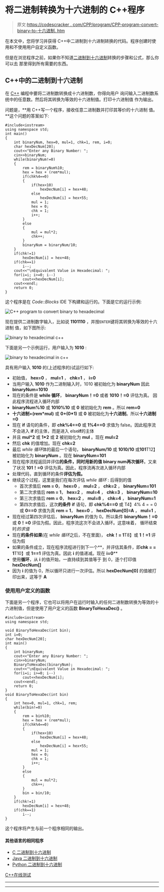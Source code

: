 # 将二进制转换为十六进制的 C++程序

> 原文:[https://codescracker . com/CPP/program/CPP-program-convert-binary-to-十六进制. htm](https://codescracker.com/cpp/program/cpp-program-convert-binary-to-hexadecimal.htm)

在本文中，您将学习并获得 C++中二进制到十六进制转换的代码。程序创建时使用和不使用用户自定义函数。

但是在浏览程序之前，如果你不知道[二进制到十六进制](/computer-fundamental/binary-to-hexadecimal.htm)转换的步骤和公式，那么你可以去 那里得到所有需要的东西。

## C++中的二进制到十六进制

在 [C++](/cpp/index.htm) 编程中要将二进制数转换成十六进制数，你得向用户 询问输入二进制数系统中的任意数。然后将其转换为等效的十六进制值。打印十六进制值 作为输出。

问题是，**用 C++写一个程序，接收任意二进制数并打印其等价的十六进制 值。**这个问题的答案如下:

```
#include<iostream>
using namespace std;
int main()
{
    int binaryNum, hex=0, mul=1, chk=1, rem, i=0;
    char hexDecNum[20];
    cout<<"Enter any Binary Number: ";
    cin>>binaryNum;
    while(binaryNum!=0)
    {
        rem = binaryNum%10;
        hex = hex + (rem*mul);
        if(chk%4==0)
        {
            if(hex<10)
                hexDecNum[i] = hex+48;
            else
                hexDecNum[i] = hex+55;
            mul = 1;
            hex = 0;
            chk = 1;
            i++;
        }
        else
        {
            mul = mul*2;
            chk++;
        }
        binaryNum = binaryNum/10;
    }
    if(chk!=1)
        hexDecNum[i] = hex+48;
    if(chk==1)
        i--;
    cout<<"\nEquivalent Value in Hexadecimal: ";
    for(i=i; i>=0; i--)
        cout<<hexDecNum[i];
    cout<<endl;
    return 0;
}
```

这个程序是在 *Code::Blocks* IDE 下构建和运行的。下面是它的运行示例:

![C++ program to convert binary to hexadecimal](../Images/2145af478bc537161143d1ae7271cbc6.png)

现在提供二进制数字输入，比如说 **1101110** ，并按`ENTER`键将其转换为等效的十六进制 值，如下图所示:

![binary to hexadecimal c++](../Images/7c592713dd762bb49bf312c27fe6dbf6.png)

下面是另一个示例运行，用户输入为 **1010** :

![binary to hexadecimal in c++](../Images/f36d75bfce36863226ccbfda91bd146b.png)

具有用户输入 **1010** 的(上述程序的)试运行如下:

*   初始值， **hex=0** ， **mul=1** ， **chk=1** ， **i=0**
*   当用户输入 **1010** 作为二进制输入时，1010 被初始化为 **binaryNum** 因此 **binaryNum=1010**
*   现在的条件是 **while 循环**， **binaryNum！=0** 或者 **1010！=0** 评估为真。 因此程序流程进入循环内部
*   **binaryNum%10** 或 **1010%10** 或 **0** 被初始化为 **rem** 。所以 **rem=0**
*   **十六进制+(rem*mul)** 或 **0+(0*1)** 或 **0** 被初始化为**十六进制**。所以**十六进制=0**
*   现在 **if** 语句的条件，即 **chk%4==0** 或 **1%4==0** 求值为 false。因此程序流不会进入 **if** 的主体，而是进入 else**if**的主体
*   并且 **mul*2** 或 **1*2** 或 **2** 被初始化为 **mul** 。现在 **mul=2**
*   然后 **chk** 的值增加。现在 **chk=2**
*   最后 *while 循环*体的最后一个语句， **binaryNum/10** 或 **1010/10** 或**101**T12】被初始化为 **binaryNum** 。现在 **binaryNum=101**
*   现在程序流程返回并评估**的条件，同时用新的值 **binary num**再次循环**。又来了状况 **101！=0** 评估为真。因此，程序流再次进入循环内部
*   处理代码，直到循环的条件**评估为假。**
*   继续这个过程，这里是我们在每次评估 *while 循环* : 后得到的值
    *   首次求值后
        **rem = 0**， **hex=0** ， **mul=2** ， **chk=2** ， **binaryNum=101**
    *   第二次求值后
        **rem = 1**， **hex=2** ， **mul=4** ， **chk=3** ， **binaryNum=10**
    *   第三次求值后
        **rem = 0**， **hex=2** ， **mul=8** ， **chk=4** ， **binaryNum=1**
    *   第四次求值后，这次**的条件 if** 语句，即 **chk%4==0** 或 T4】4% 4 = = 0 或 **0==0** 求值为真
        **rem = 1**， **hex=0** ， **hexDecNum[0]=A** ， **mul=1** ，
*   现在经过第四次评估后， **binaryNum** 的值为 0。所以条件 **binaryNum！=0** 或 **0！=0** 评估为假。因此，程序流这次不会进入循环。这意味着， 循环结束时*的求值*
*   现在**的条件如果**(在 *while 循环*之后，不在里面)， **chk！= 1**T8】或 **1！=1** 评估为假
*   如果的条件成立，现在程序流程进行到下一个**，并评估其条件，即**chk = = 1**T10】或 **1==1** 评估为真。因此 **i** 的值递减。现在 **i=0****
*   使用**循环**，从 **i** 的值开始，一直持续到其值等于 到 0，逐个打印值 **hexDecNum[]**
*   因为 **i** 的值为 0，所以循环只进行一次评估。所以 **hexDecNum[0]** 的值被打印出来，这等于 **A**

### 使用用户定义的函数

下面是另一个程序，它也可以将用户在运行时输入的任何二进制数转换为等效的十六进制值，但是使用了用户定义的函数 **BinaryToHexaDec()** 。

```
#include<iostream>
using namespace std;

void BinaryToHexaDec(int bin);
int i=0;
char hexDecNum[20];
int main()
{
    int binaryNum;
    cout<<"Enter any Binary Number: ";
    cin>>binaryNum;
    BinaryToHexaDec(binaryNum);
    cout<<"\nEquivalent Value in Hexadecimal: ";
    for(i=i; i>=0; i--)
        cout<<hexDecNum[i];
    cout<<endl;
    return 0;
}
void BinaryToHexaDec(int bin)
{
    int hex=0, mul=1, chk=1, rem;
    while(bin!=0)
    {
        rem = bin%10;
        hex = hex + (rem*mul);
        if(chk%4==0)
        {
            if(hex<10)
                hexDecNum[i] = hex+48;
            else
                hexDecNum[i] = hex+55;
            mul = 1;
            hex = 0;
            chk = 1;
            i++;
        }
        else
        {
            mul = mul*2;
            chk++;
        }
        bin = bin/10;
    }
    if(chk!=1)
        hexDecNum[i] = hex+48;
    if(chk==1)
        i--;
}
```

这个程序将产生与前一个程序相同的输出。

#### 其他语言的相同程序

*   [C 二进制到十六进制](/c/program/c-program-convert-binary-to-hexadecimal.htm)
*   [Java 二进制到十六进制](/java/program/java-program-convert-binary-to-hexadecimal.htm)
*   [Python 二进制到十六进制](/python/program/python-program-convert-binary-to-hexadecimal.htm)

[C++在线测试](/exam/showtest.php?subid=3)

* * *

* * *